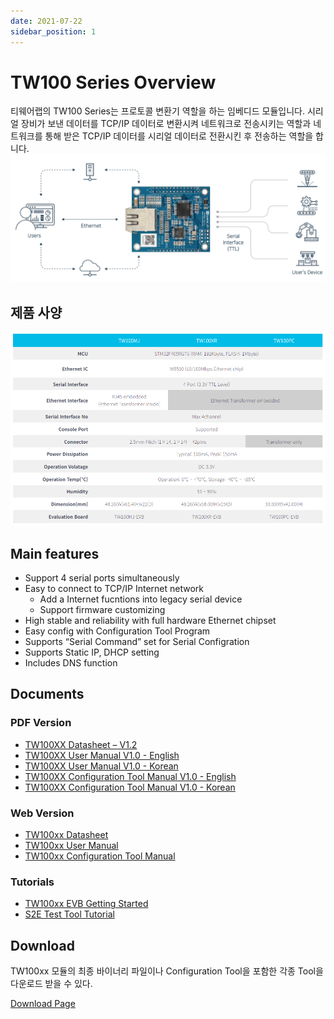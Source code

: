 ```yaml
---
date: 2021-07-22
sidebar_position: 1
---
```


# TW100 Series Overview

티웨어랩의 TW100 Series는 프로토콜 변환기 역할을 하는 임베디드 모듈입니다.
시리얼 장비가 보낸 데이터를 TCP/IP 데이터로 변환시켜 네트워크로 전송시키는 역할과 네트워크를 통해 받은 TCP/IP 데이터를 시리얼 데이터로 전환시킨 후 전송하는 역할을 합니다.
![S2E](img/image.png)


## 제품 사양

![제품사양](img/products.png)

## Main features

- Support 4 serial ports simultaneously
- Easy to connect to TCP/IP Internet network
  - Add a Internet fucntions into legacy serial device
  - Support firmware customizing
- High stable and reliability with full hardware Ethernet chipset
- Easy config with Configuration Tool Program
- Supports “Serial Command” set for Serial Configration
- Supports Static IP, DHCP setting
- Includes DNS function

## Documents
### PDF Version
- [TW100XX Datasheet – V1.2](pdf/TW100xx%20Datasheet-Rev1.2.pdf)
- [TW100XX User Manual V1.0 - English](pdf/TW100xx%20User%20Manual_Rev1.0.eng.pdf)
- [TW100XX User Manual V1.0 - Korean](pdf/TW100xx%20User%20Manual-Rev1.0.pdf)
- [TW100XX Configuration Tool Manual V1.0 - English](pdf/TW100xx_Configuraion_Tool_Manual-Rev1.0.eng.pdf)
- [TW100XX Configuration Tool Manual V1.0 - Korean](pdf/TW100xx_Configuraion_Tool_Manual-Rev1.0.pdf)

### Web Version
- [TW100xx Datasheet](tw100xx-datasheet.md)
- [TW100xx User Manual](./tw100xx-user-manual.md)
- [TW100xx Configuration Tool Manual ](./tw100xx-configuration-tool-manual.md)

### Tutorials
- [TW100xx EVB Getting Started](Tutorials/TW100xx-EVB-Getting-Started.md)
- [S2E Test Tool Tutorial](Tutorials/s2e-testtool-tutorial.md)

## Download

TW100xx 모듈의 최종 바이너리 파일이나 Configuration Tool을 포함한 각종 Tool을 다운로드 받을 수 있다.

[Download Page](download.mdS)

